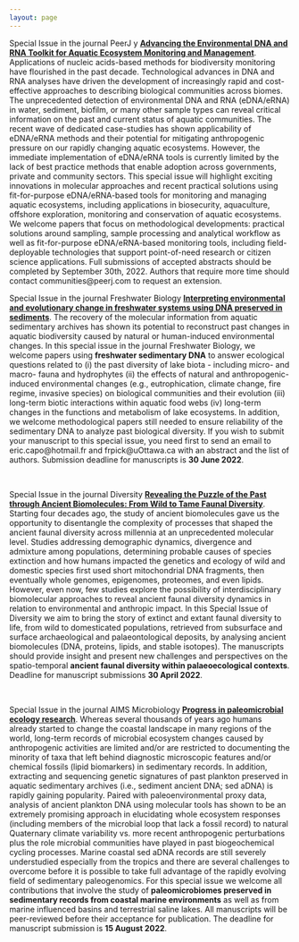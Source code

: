 ```yaml
---
layout: page
---
```


<div class="intro">
<p>Special Issue in the journal PeerJ y <a href="https://peerj.com/special-issues/106-env-dna-toolkit" target="_blank"><b>Advancing the Environmental DNA and RNA Toolkit for Aquatic Ecosystem Monitoring and Management</b></a>. Applications of nucleic acids-based methods for biodiversity monitoring have flourished in the past decade. Technological advances in DNA and RNA analyses have driven the development of increasingly rapid and cost-effective approaches to describing biological communities across biomes. The unprecedented detection of environmental DNA and RNA (eDNA/eRNA) in water, sediment, biofilm, or many other sample types can reveal critical information on the past and current status of aquatic communities. The recent wave of dedicated case-studies has shown applicability of eDNA/eRNA methods and their potential for mitigating anthropogenic pressure on our rapidly changing aquatic ecosystems. However, the immediate implementation of eDNA/eRNA tools is currently limited by the lack of best practice methods that enable adoption across governments, private and community sectors.  This special issue will highlight exciting innovations in molecular approaches and recent practical solutions using fit-for-purpose eDNA/eRNA-based tools for monitoring and managing aquatic ecosystems, including applications in biosecurity, aquaculture, offshore exploration, monitoring and conservation of aquatic ecosystems. We welcome papers that focus on methodological developments: practical solutions around sampling, sample processing and analytical workflow as well as fit-for-purpose eDNA/eRNA-based monitoring tools, including field-deployable technologies that support point-of-need research or citizen science applications. Full submissions of accepted abstracts should be completed by September 30th, 2022. Authors that require more time should contact communities@peerj.com to request an extension.</p>
  
<p>Special Issue in the journal Freshwater Biology <a href="https://ercapo.wixsite.com/sedadna-society/specialissue" target="_blank"><b>Interpreting environmental and evolutionary change in freshwater systems using DNA preserved in sediments</b></a>. The recovery of the molecular information from aquatic sedimentary archives has shown its potential to reconstruct past changes in aquatic biodiversity caused by natural or human-induced environmental changes. In this special issue in the journal Freshwater Biology, we welcome papers using <b>freshwater sedimentary DNA</b> to answer ecological questions related to (i) the past diversity of lake biota - including micro- and macro- fauna and hydrophytes (ii) the effects of natural and anthropogenic-induced environmental changes (e.g., eutrophication, climate change, fire regime, invasive species) on biological communities and their evolution (iii) long-term biotic interactions within aquatic food webs (iv) long-term changes in the functions and metabolism of lake ecosystems. In addition, we welcome methodological papers still needed to ensure reliability of the sedimentary DNA to analyze past biological diversity. If you wish to submit your manuscript to this special issue, you need first to send an email to eric.capo@hotmail.fr and frpick@uOttawa.ca with an abstract and the list of authors. Submission deadline for manuscripts is <b>30 June 2022</b>.</p>
<br>
<p>Special Issue in the journal Diversity <a href="https://www.mdpi.com/journal/diversity/special_issues/ancient_faunal_diversity" target="_blank"><b>Revealing the Puzzle of the Past through Ancient Biomolecules: From Wild to Tame Faunal Diversity</b></a>. Starting four decades ago, the study of ancient biomolecules gave us the opportunity to disentangle the complexity of processes that shaped the ancient faunal diversity across millennia at an unprecedented molecular level. Studies addressing demographic dynamics, divergence and admixture among populations, determining probable causes of species extinction and how humans impacted the genetics and ecology of wild and domestic species first used short mitochondrial DNA fragments, then eventually whole genomes, epigenomes, proteomes, and even lipids. However, even now, few studies explore the possibility of interdisciplinary biomolecular approaches to reveal ancient faunal diversity dynamics in relation to environmental and anthropic impact. In this Special Issue of Diversity we aim to bring the story of extinct and extant faunal diversity to life, from wild to domesticated populations, retrieved from subsurface and surface archaeological and palaeontological deposits, by analysing ancient biomolecules (DNA, proteins, lipids, and stable isotopes). The manuscripts should provide insight and present new challenges and perspectives on the spatio-temporal <b>ancient faunal diversity within palaeoecological contexts</b>. Deadline for manuscript submissions <b>30 April 2022</b>.</p>
<br>
<p>Special Issue in the journal AIMS Microbiology <a href="https://www.aimspress.com/aimsmicro/article/6064/special-articles" target="_blank"><b>Progress in paleomicrobial ecology research</b></a>. Whereas several thousands of years ago humans already started to change the coastal landscape in many regions of the world, long-term records of microbial ecosystem changes caused by anthropogenic activities are limited and/or are restricted to documenting the minority of taxa that left behind diagnostic microscopic features and/or chemical fossils (lipid biomarkers) in sedimentary records. In addition, extracting and sequencing genetic signatures of past plankton preserved in aquatic sedimentary archives (i.e., sediment ancient DNA; sed aDNA) is rapidly gaining popularity. Paired with paleoenvironmental proxy data, analysis of ancient plankton DNA using molecular tools has shown to be an extremely promising approach in elucidating whole ecosystem responses (including members of the microbial loop that lack a fossil record) to natural Quaternary climate variability vs. more recent anthropogenic perturbations plus the role microbial communities have played in past biogeochemical cycling processes.  Marine coastal sed aDNA records are still severely understudied especially from the tropics and there are several challenges to overcome before it is possible to take full advantage of the rapidly evolving field of sedimentary paleogenomics.  For this special issue we welcome all contributions that involve the study of <b>paleomicrobiomes preserved in sedimentary records from coastal marine environments</b> as well as from marine influenced basins and terrestrial saline lakes. All manuscripts will be peer-reviewed before their acceptance for publication. The deadline for manuscript submission is <b>15 August 2022</b>.</p>  
</div>

